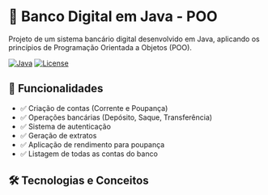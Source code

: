 # 🏦 Banco Digital em Java - POO

Projeto de um sistema bancário digital desenvolvido em Java, aplicando os princípios de Programação Orientada a Objetos (POO).

[![Java](https://img.shields.io/badge/Java-17+-blue.svg)](https://www.oracle.com/java/)
[![License](https://img.shields.io/badge/License-MIT-green.svg)](LICENSE)

## 📌 Funcionalidades

- ✅ Criação de contas (Corrente e Poupança)
- ✅ Operações bancárias (Depósito, Saque, Transferência)
- ✅ Sistema de autenticação
- ✅ Geração de extratos
- ✅ Aplicação de rendimento para poupança
- ✅ Listagem de todas as contas do banco

## 🛠️ Tecnologias e Conceitos
